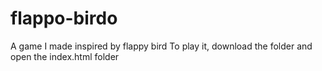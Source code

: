 # flappo-birdo
A game I made inspired by flappy bird
To play it, download the folder and open the index.html folder
